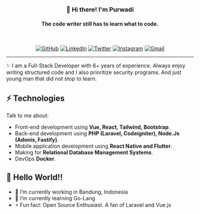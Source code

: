 <h3 align="center">👋 Hi there! I'm Purwadi</h3>
<h4 align="center">The code writer still has to learn what to code.</h4>
<br>
<p align="center">
  <a href="https://github.com/PurwadiPw" target="_blank"><img alt="GitHub" src="https://img.shields.io/badge/-PurwadiPw-181717?style=flat-square&logo=GitHub&logoColor=white"></a>
  <a href="https://www.linkedin.com/in/purwadipw" target="_blank"><img alt="LinkedIn" src="https://img.shields.io/badge/-purwadipw-blue?style=flat-square&logo=Linkedin&logoColor=white"></a>
  <a href="https://twitter.com/Purwadi037" target="_blank"><img alt="Twitter" src="https://img.shields.io/badge/-Purwadi073-1ca0f1?style=flat-square&labelColor=1ca0f1&logo=twitter&logoColor=white"></a>
  <a href="https://instagram.com/purwadi37" target="_blank"><img alt="Instagram" src="https://img.shields.io/badge/-purwadi37-purple?style=flat-square&logo=instagram&logoColor=white"></a>
  <a href="mailto:purwadie97@gmail.com" target="_blank"><img alt="Gmail" src="https://img.shields.io/badge/-purwadie97@gmail.com-c14438?style=flat-square&logo=Gmail&logoColor=white"></a>
</p>

---
✨ I am a Full-Stack Developer with 6+ years of experience. Always enjoy writing structured code and I also prioritize security programs. And just young man that did not stop to learn.

## ⚡ Technologies
Talk to me about:
- Front-end development using **Vue, React, Tailwind, Bootstrap**.
- Back-end development using **PHP (Laravel, Codeigniter), Node.Js (Adonis, Fastify)**.
- Mobile application development using **React Native and Flutter**.
- Making for **Relational Database Management Systems**.
- DevOps **Docker**.

## 🐣 Hello World!!
- 🔭 I’m currently working in Bandung, Indonesia
- 🌱 I’m currently learning Go-Lang
- ⚡ Fun fact: Open Source Enthusiast. A fan of Laravel and Vue.js

